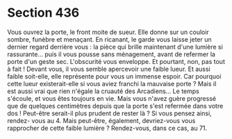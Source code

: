 # Section 436

Vous ouvrez la porte, le front moite de sueur. Elle donne sur un 
couloir sombre, funèbre et menaçant. En ricanant, le garde vous 
laisse jeter un dernier regard derrière vous : la pièce qui brille 
maintenant d'une lumière si rassurante... puis il vous pousse 
sans ménagement, avant de refermer la porte d'un geste sec. 
L'obscurité vous enveloppe. Et pourtant, non, pas tout à fait ! 
Devant vous, il vous semble apercevoir une faible lueur. Et aussi 
faible soit-elle, elle représente pour vous un immense espoir. Car 
pourquoi cette lueur existerait-elle si vous aviez franchi la 
mauvaise porte ? Mais il est aussi vrai que rien n'égale la cruauté 
des Arcadiens... Le temps s'écoule, et vous êtes toujours en vie. 
Mais vous n'avez guère progressé que de quelques centimètres 
depuis que la porte s'est refermée dans votre dos ! Peut-être 
serait-il plus prudent de rester là ? Si vous pensez ainsi, rendez-
vous au 4. Mais peut-être, également, devriez-vous vous 
rapprocher de cette faible lumière ? Rendez-vous, dans ce cas, au 
71.